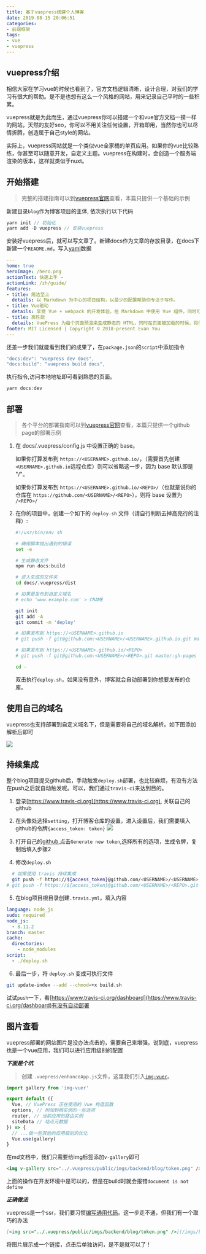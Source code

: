 ```yaml
---
title: 基于vuepress搭建个人博客
date: 2019-08-15 20:06:51
categories:
- 前端框架
tags:
- vue
- vuepress
---
```


## vuepress介绍

相信大家在学习vue的时候也看到了，官方文档逻辑清晰，设计合理，对我们的学习有很大的帮助。是不是也想有这么一个风格的网站，用来记录自己平时的一些积累。

vuepress就是为此而生，通过vuepress你可以搭建一个和vue官方文档一摸一样的网站，天然的友好seo，你可以不用关注任何设置，开箱即用，当然你也可以尽情折腾，创造属于自己style的网站。

实际上，vuepress网站就是一个类似vue全家桶的单页应用。如果你的vue比较熟练，你甚至可以随意开发，自定义主题。vuepress在构建时，会创造一个服务端渲染的版本，这样就类似于nuxt。

## 开始搭建

> 完整的搭建指南可以到[vuepress官网](https://vuepress.vuejs.org/zh/)查看，本篇只提供一个基础的示例

新建目录`blog`作为博客项目的主体, 依次执行以下代码

```javascript
yarn init // 初始化
yarn add -D vuepress // 安装vuepress
```

安装好vuepress后，就可以写文章了。新建docs作为文章的存放目录，在docs下新建一个`README.md`，写入[yaml](https://ansible-tran.readthedocs.io/en/latest/docs/YAMLSyntax.html)数据

```yaml
---
home: true
heroImage: /hero.png
actionText: 快速上手 →
actionLink: /zh/guide/
features:
- title: 简洁至上
  details: 以 Markdown 为中心的项目结构，以最少的配置帮助你专注于写作。
- title: Vue驱动
  details: 享受 Vue + webpack 的开发体验，在 Markdown 中使用 Vue 组件，同时可以使用 Vue 来开发自定义主题。
- title: 高性能
  details: VuePress 为每个页面预渲染生成静态的 HTML，同时在页面被加载的时候，将作为 SPA 运行。
footer: MIT Licensed | Copyright © 2018-present Evan You
---
```

还差一步我们就能看到我们的成果了，在`package.json`的`script`中添加指令

```javascript
"docs:dev": "vuepress dev docs",
"docs:build": "vuepress build docs",
```

执行指令,访问本地地址即可看到熟悉的页面。

```javascript
yarn docs:dev
```

## 部署

>各个平台的部署指南可以到[vuepress官网](https://vuepress.vuejs.org/zh/guide/deploy.html#github-pages)查看，本篇只提供一个github page的部署示例

1. 在 docs/.vuepress/config.js 中设置正确的 base。

   如果你打算发布到 `https://<USERNAME>.github.io/`，（需要首先创建`<USERNAME>.github.io`远程仓库）则可以省略这一步，因为 base 默认即是 "/"。

   如果你打算发布到 `https://<USERNAME>.github.io/<REPO>/`（也就是说你的仓库在 `https://github.com/<USERNAME>/<REPO>`），则将 base 设置为 `/<REPO>/`
2. 在你的项目中，创建一个如下的 `deploy.sh` 文件（请自行判断去掉高亮行的注释）:
    ```bash
    #!/usr/bin/env sh

    # 确保脚本抛出遇到的错误
    set -e

    # 生成静态文件
    npm run docs:build

    # 进入生成的文件夹
    cd docs/.vuepress/dist

    # 如果是发布到自定义域名
    # echo 'www.example.com' > CNAME

    git init
    git add -A
    git commit -m 'deploy'

    # 如果发布到 https://<USERNAME>.github.io
    # git push -f git@github.com:<USERNAME>/<USERNAME>.github.io.git master

    # 如果发布到 https://<USERNAME>.github.io/<REPO>
    # git push -f git@github.com:<USERNAME>/<REPO>.git master:gh-pages

    cd -
    ```

    双击执行`deploy.sh`，如果没有意外，博客就会自动部署到你想要发布的仓库。

## 使用自己的域名

vuepress也支持部署到自定义域名下，但是需要将自己的域名解析。如下图添加解析后即可

![](/blog/imgs/backend/blog/domain.png)

## 持续集成

整个blog项目提交github后，手动触发`deploy.sh`部署，也比较麻烦，有没有方法在push之后就自动触发呢。可以，我们通过`travis-ci`来达到目的。

1. 登录[https://www.travis-ci.org](https://www.travis-ci.org), 关联自己的github

2. 在头像处选择`setting`，打开博客仓库的设置，进入设置后，我们需要填入github的令牌`{access_token: token}`
    ![](/blog/imgs/backend/blog/token.png)

3. 打开自己的[github](https://github.com/settings/tokens),点击`Generate new token`,选择所有的选项，生成令牌，复制后填入步骤2

4. 修改`deploy.sh`

  ```bash
    # 如果使用 travis 持续集成
    git push -f https://${access_token}@github.com/<USERNAME>/<USERNAME>.github.io.git master
  # git push -f https://${access_token}@github.com/<USERNAME>/<REPO>.git master:gh-pages
  ```

5. 在blog项目根目录创建`.travis.yml`，填入内容

  ```yaml
  language: node_js
  sudo: required
  node_js:
    - 8.11.2
  branch: master
  cache:
    directories:
      - node_modules
  script:
    - ./deploy.sh
  ```

6. 最后一步，将 `deploy.sh` 变成可执行文件

  ```bash
  git update-index --add --chmod=+x build.sh
  ```

试试`push`一下，看[https://www.travis-ci.org/dashboard](https://www.travis-ci.org/dashboard)有没有自动部署

## 图片查看

vuepress部署的网站图片是没办法点击的，需要自己来增强。说到底，vuepress也是一个vue应用，我们可以进行应用级别的配置

***下面是个坑***

> 创建 `.vuepress/enhanceApp.js`文件，这里我们引入[`img-vuer`](https://www.npmjs.com/package/img-vuer)。

```javascript
import gallery from 'img-vuer'

export default ({
  Vue, // VuePress 正在使用的 Vue 构造函数
  options, // 附加到根实例的一些选项
  router, // 当前应用的路由实例
  siteData // 站点元数据
}) => {
  // ...做一些其他的应用级别的优化
  Vue.use(gallery)
}
```

在md文档中，我们只需要给img标签添加`v-gallery`即可

```md
<img v-gallery src="../.vuepress/public/imgs/backend/blog/token.png" />
```

上面的操作在开发环境中是可以的，但是在build时就会报错`document is not define`

***正确做法***

vuepress是一个ssr，我们要习惯[编写通用代码](https://ssr.vuejs.org/zh/universal.html)。这一步走不通，但我们有一个取巧的办法

```md
[<img src="../.vuepress/public/imgs/backend/blog/token.png" />](/imgs/backend/blog/token.png)
```

将图片展示成一个链接，点击后单独访问，是不是就可以了！
